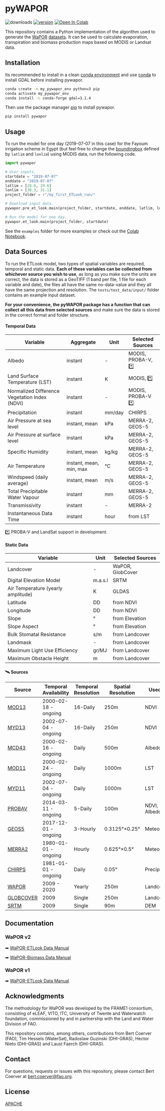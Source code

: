 # pyWAPOR
![downloads](https://img.shields.io/pypi/dw/pywapor) [![version](https://img.shields.io/pypi/v/pywapor)](https://pypi.org/project/pywapor/) [![Open In Colab](https://colab.research.google.com/assets/colab-badge.svg)](https://colab.research.google.com/drive/19oYdrrXFsXWAMDa2x56yvvWUGxNHPYek?usp=sharing)


This repository contains a Python implementation of the algorithm used to generate the [WaPOR](http://www.fao.org/in-action/remote-sensing-for-water-productivity/en/) [datasets](https://wapor.apps.fao.org/home/WAPOR_2/1). It can be used to calculate evaporation, transpiration and biomass production maps based on MODIS or Landsat data.

## Installation

Its recommended to install in a clean [conda environment](https://docs.conda.io/projects/conda/en/latest/user-guide/concepts/environments.html) and use [conda](https://docs.conda.io/projects/conda/en/latest/user-guide/install/) to install GDAL before installing pywapor.

```bash
conda create -n my_pywapor_env python=3 pip
conda activate my_pywapor_env
conda install -c conda-forge gdal=3.1.4
```

Then use the package manager [pip](https://pip.pypa.io/en/stable/) to install pywapor.

```bash
pip install pywapor
```

## Usage

To run the model for one day (2019-07-07 in this case) for the Fayoum irrigation scheme in Egypt (but feel free to change the [boundingbox](http://bboxfinder.com) defined by `latlim` and `lonlim`) using MODIS data, run the following code. 

```python
import pywapor

# User inputs.
startdate = "2019-07-07"
enddate = "2019-07-07"
latlim = [29.0, 29.6]
lonlim = [30.3, 31.1]
project_folder = r"/my_first_ETLook_run/"

# Download input data.
pywapor.pre_et_look.main(project_folder, startdate, enddate, latlim, lonlim)

# Run the model for one day.
pywapor.et_look.main(project_folder, startdate)
```

See the `examples` folder for more examples or check out the [Colab Notebook](https://colab.research.google.com/drive/19oYdrrXFsXWAMDa2x56yvvWUGxNHPYek?usp=sharing).

## Data Sources

To run the ETLook model, two types of spatial variables are required, temporal and static data. **Each of these variables can be collected from whichever source you wish to use**, as long as you make sure the units are correct, the data is stored as a GeoTIFF (1 band per file, 1 file for each variable and date), the files all have the same no-data-value and they all have the same projection and resolution. The `tests/test_data/input/` folder contains an example input dataset.

**For your convenience, the pyWAPOR package has a function that can collect all this data from selected sources** and make sure the data is stored in the correct format and folder structure.

#### Temporal Data
| Variable | Aggregate | Unit | Selected Sources |
| ------ | ------ | ------ | ------ |
| Albedo | instant | - | MODIS, PROBA-V, *️⃣ |
| Land Surface Temperature (LST) | instant  | K | MODIS, *️⃣ |
| Normalized Difference Vegetation Index (NDVI) | instant  | - | MODIS, PROBA-V *️⃣ |
| Precipitation | instant  | mm/day | CHIRPS |
| Air Pressure at sea level | instant, mean  | kPa | MERRA-2, GEOS-5 |
| Air Pressure at surface level | instant  | kPa | MERRA-2, GEOS-5 |
| Specific Humidity | instant, mean  | kg/kg | MERRA-2, GEOS-5 |
| Air Temperature | instant, mean, min, max  | °C | MERRA-2, GEOS-5 |
| Windspeed (daily average) | instant, mean  | m/s | MERRA-2, GEOS-5 |
| Total Precipitable Water Vapour | instant  | mm | MERRA-2, GEOS-5 |
| Transmissivity | instant  | - | MERRA-2 |
| Instantaneous Data Time | instant  | hour | from LST

*️⃣ PROBA-V and LandSat support in development.

#### Static Data
| Variable | Unit | Selected Sources |
| ------ | ------ | ------ |
Landcover | - | WaPOR, GlobCover
Digital Elevation Model | m.a.s.l | SRTM
Air Temperature (yearly amplitude) | K | GLDAS
Latitude | DD | from NDVI
Longitude | DD | from NDVI
Slope | ° | from Elevation
Slope Aspect | ° | from Elevation
Bulk Stomatal Resistance | s/m | from Landcover
Landmask | - | from Landcover
Maximum Light Use Efficiency | gr/MJ | from Landcover
Maximum Obstacle Height | m | from Landcover 

#### 🛰️ Sources
| Source | Temporal Availability | Temporal Resolution |Spatial Resolution | Used For |
| ------ | ------ | ------ | ------ | ------ |
|[MOD13](https://lpdaac.usgs.gov/products/mod13q1v006/) | 2000-02-18 - ongoing | 16-Daily |250m|NDVI|
|[MYD13](https://lpdaac.usgs.gov/products/myd13q1v006/) | 2002-07-04 - ongoing | 16-Daily |250m|NDVI|
|[MCD43](https://lpdaac.usgs.gov/products/mcd43a1v006/)|2000-02-16 - ongoing|Daily|500m|Albedo|
|[MOD11](https://lpdaac.usgs.gov/products/mod11a1v006/) | 2000-02-24 - ongoing | Daily | 1000m | LST |
|[MYD11](https://lpdaac.usgs.gov/products/myd11a1v006/)| 2002-07-04 - ongoing | Daily | 1000m | LST |
|[PROBAV](https://www.vito-eodata.be/collectioncatalogue/srv/eng/catalog.search#/metadata/urn:ogc:def:EOP:VITO:PROBAV_S5-TOC_100M_V001)|2014-03-11 - ongoing|5-Daily|100m|NDVI, Albedo|
| [GEOS5](https://geos5.org) | 2017-12-01 - ongoing | 3-Hourly |0.3125°×0.25° | Meteo |
| [MERRA2](https://gmao.gsfc.nasa.gov/reanalysis/MERRA-2/) | 1980-01-01 - ongoing | Hourly | 0.625°×0.5° | Meteo | 
| [CHIRPS](https://www.chc.ucsb.edu/data/chirps) |  1981-01-01 - ongoing | Daily | 0.05° | Precipitation |
| [WAPOR](https://wapor.apps.fao.org/catalog/WAPOR_2/1/L1_LCC_A) | 2009 - 2020 | Yearly |250m | Landcover |
| [GLOBCOVER](http://due.esrin.esa.int/page_globcover.php) | 2009 | Single| 250m | Landcover |
| [SRTM](https://srtm.csi.cgiar.org) | 2009 | Single | 90m | DEM |

## Documentation
### WaPOR v2
➡ [WaPOR-ETLook Data Manual](https://bitbucket.org/cioapps/wapor-et-look/downloads/FRAME_ET_v2_data_manual_finaldraft_v2.2.pdf)

➡ [WaPOR-Biomass Data Manual](https://bitbucket.org/cioapps/wapor-et-look/downloads/FRAME_NPP_v2_data_manual_finaldraft_v2.2.pdf)

### WaPOR v1
➡ [WaPOR-ETLook Data Manual](https://bitbucket.org/cioapps/wapor-et-look/raw/9ec88e56769f49722c2d1165bb34547f5842b811/Docs/WaPOR_ET_data_manual_finaldraft-v1.2-for-distribution.pdf)

## Acknowledgments
The methodology for WaPOR was developed by the FRAME1 consortium, consisting of eLEAF, VITO, ITC, University of Twente and Waterwatch foundation, commissioned by and in partnership with the Land and Water Division of FAO. 

This repository contains, among others, contributions from Bert Coerver (FAO), Tim Hessels (WaterSat), Radoslaw Guzinski (DHI-GRAS), Hector Nieto (DHI-GRAS) and Laust Faerch (DHI-GRAS).

## Contact
For questions, requests or issues with this repository, please contact Bert Coerver at [bert.coerver@fao.org](mailto:bert.coerver@fao.org).

## License
[APACHE](https://bitbucket.org/cioapps/wapor-et-look/src/dev/LICENSE)
